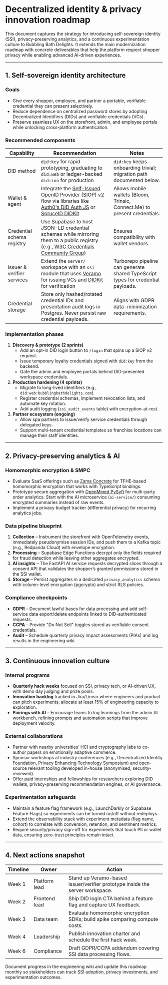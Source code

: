 # Decentralized identity & privacy innovation roadmap

This document captures the strategy for introducing self-sovereign identity (SSI), privacy-preserving analytics, and a continuous experimentation culture to Bubbling Bath Delights. It extends the main modernization roadmap with concrete deliverables that help the platform respect shopper privacy while enabling advanced AI-driven experiences.

---

## 1. Self-sovereign identity architecture

### Goals
- Give every shopper, employee, and partner a portable, verifiable credential they can present selectively.
- Reduce dependence on centralized password stores by adopting Decentralized Identifiers (DIDs) and verifiable credentials (VCs).
- Preserve seamless UX on the storefront, admin, and employee portals while unlocking cross-platform authentication.

### Recommended components
| Capability | Recommendation | Notes |
| ---------- | -------------- | ----- |
| DID method | `did:key` for rapid prototyping, graduating to `did:web` or ledger-backed `did:ion` for production | `did:key` keeps onboarding trivial; migration path documented below. |
| Wallet & agent | Integrate the [Self-Issued OpenID Provider (SIOP) v2](https://openid.net/specs/openid-connect-self-issued-v2-1_0.html) flow via libraries like [Auth0's DID Auth JS](https://github.com/auth0/did-auth-jose) or [SpruceID DIDKit](https://github.com/spruceid/didkit) | Allows mobile wallets (Bloom, Trinsic, Connect.Me) to present credentials. |
| Credential schema registry | Use Supabase to host JSON-LD credential schemas while mirroring them to a public registry (e.g., [W3C Credentials Community Group](https://www.w3.org/community/credentials/)) | Ensures compatibility with wallet vendors. |
| Issuer & verifier services | Extend the `server/` workspace with an `ssi` module that uses [Veramo](https://veramo.io/) for issuing VCs and [DIDKit](https://docs.spruceid.com/didkit/) for verification | Turborepo pipeline can generate shared TypeScript types for credential payloads. |
| Credential storage | Store only hashed/rotated credential IDs and presentation audit logs in Postgres. Never persist raw credential payloads. | Aligns with GDPR data-minimization requirements. |

### Implementation phases
1. **Discovery & prototype (2 sprints)**
   - Add an opt-in DID login button to `/login` that spins up a SIOP v2 request.
   - Issue temporary loyalty credentials signed with `did:key` from the backend.
   - Gate the admin and employee portals behind DID-presented workspace credentials.
2. **Production hardening (4 sprints)**
   - Migrate to long-lived identifiers (e.g., `did:web:bubblingbathdelights.com`).
   - Register credential schemas, implement revocation lists, and automate key rotation.
   - Add audit logging (`ssi_audit_events` table) with encryption-at-rest.
3. **Partner ecosystem (ongoing)**
   - Allow spa partners to issue/verify service credentials through delegated keys.
   - Support multi-tenant credential templates so franchise locations can manage their staff identities.

---

## 2. Privacy-preserving analytics & AI

### Homomorphic encryption & SMPC
- Evaluate SaaS offerings such as [Zama Concrete](https://www.zama.ai/concrete) for TFHE-based homomorphic encryption that works with TypeScript bindings.
- Prototype secure aggregation with [OpenMined PySyft](https://github.com/OpenMined/PySyft) for multi-party order analytics. Start with the AI microservice (`ai-service/`) consuming encrypted summaries instead of raw events.
- Implement a privacy budget tracker (differential privacy) for recurring analytics jobs.

### Data pipeline blueprint
1. **Collection** – Instrument the storefront with OpenTelemetry events, immediately pseudonymise session IDs, and push them to a Kafka topic (e.g., Redpanda Cloud) with envelope encryption.
2. **Processing** – Supabase Edge Functions decrypt only the fields required for fraud detection while leaving other aggregates encrypted.
3. **AI insights** – The FastAPI AI service requests decrypted slices through a consent API that validates the shopper’s granted permissions stored in the SSI wallet.
4. **Storage** – Persist aggregates in a dedicated `privacy_analytics` schema with column-level encryption (pgcrypto) and strict RLS policies.

### Compliance checkpoints
- **GDPR** – Document lawful bases for data processing and add self-service data export/delete endpoints linked to DID-authenticated requests.
- **CCPA** – Provide "Do Not Sell" toggles stored as verifiable consent credentials.
- **Audit** – Schedule quarterly privacy impact assessments (PIAs) and log results in the engineering wiki.

---

## 3. Continuous innovation culture

### Internal programs
- **Quarterly hack weeks** focused on SSI, privacy tech, or AI-driven UX, with demo day judging and prize pools.
- **Innovation backlog** tracked in Jira/Linear where engineers and product can pitch experiments; allocate at least 15% of engineering capacity to exploration.
- **Pairings with AI** – Encourage teams to log learnings from the admin AI workbench, refining prompts and automation scripts that improve deployment velocity.

### External collaborations
- Partner with nearby universities’ HCI and cryptography labs to co-author papers on emotionally adaptive commerce.
- Sponsor workshops at industry conferences (e.g., Decentralized Identity Foundation, Privacy Enhancing Technology Symposium) and open-source relevant tooling developed in-house (anonymised, security-reviewed).
- Offer paid internships and fellowships for researchers exploring DID wallets, privacy-preserving recommendation engines, or AI governance.

### Experimentation safeguards
- Maintain a feature flag framework (e.g., LaunchDarkly or Supabase Feature Flags) so experiments can be turned on/off without redeploys.
- Extend the observability stack with experiment metadata (flag name, cohort) to correlate with conversion, retention, and sentiment metrics.
- Require security/privacy sign-off for experiments that touch PII or wallet data, ensuring zero-trust principles remain intact.

---

## 4. Next actions snapshot

| Timeline | Owner | Action |
| -------- | ----- | ------ |
| Week 1   | Platform lead | Stand up Veramo-based issuer/verifier prototype inside the server workspace. |
| Week 2   | Frontend lead | Ship DID login CTA behind a feature flag and capture UX feedback. |
| Week 3   | Data team | Evaluate homomorphic encryption SDKs; build spike comparing compute costs. |
| Week 4   | Leadership | Publish innovation charter and schedule the first hack week. |
| Week 6   | Compliance | Draft GDPR/CCPA addendum covering SSI data processing flows. |

Document progress in the engineering wiki and update this roadmap monthly so stakeholders can track SSI adoption, privacy investments, and experimentation outcomes.

